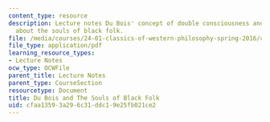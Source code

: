 ```yaml
---
content_type: resource
description: Lecture notes Du Bois' concept of double consciousness and his views
  about the souls of black folk.
file: /media/courses/24-01-classics-of-western-philosophy-spring-2016/cfaa13593a296c31ddc19e25fb021ce2_MIT24_01S16_SES24.pdf
file_type: application/pdf
learning_resource_types:
- Lecture Notes
ocw_type: OCWFile
parent_title: Lecture Notes
parent_type: CourseSection
resourcetype: Document
title: Du Bois and The Souls of Black Folk
uid: cfaa1359-3a29-6c31-ddc1-9e25fb021ce2
---
```

